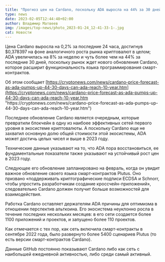 ```yaml
---
title: "Прогноз цен на Cardano, поскольку ADA выросла на 44% за 30 дней "
type: news
date: 2023-02-05T12:44:48+02:00
author: Владимир Матвеев
img: /images/top-news/photo_2023-01-24_12-41-33-1-.jpg
cat: Новости
---
```

<!--StartFragment-->

Цена Cardano выросла на 0,2% за последние 24 часа, достигнув $0,378397 на фоне аналогичного роста рынка криптовалют в целом; ADA увеличилась на 8% за неделю и чуть более чем на 44% за последние 30 дней, поскольку рынок ждет нового обновления Cardano, которое расширит функциональность языка программирования смарт-контрактов.

Об этом сообщает [https://cryptonews.com/news/cardano-price-forecast-as-ada-pumps-up-44-30-days-can-ada-reach-10-year.htm](https://cryptonews.com/news/cardano-price-forecast-as-ada-pumps-up-44-30-days-can-ada-reach-10-year.htm "https\://cryptonews.com/news/cardano-price-forecast-as-ada-pumps-up-44-30-days-can-ada-reach-10-year.htm")

Последнее обновление Cardano является очередным, которые превратили блокчейн в одну из наибоее эффективных сетей первого уровня в экосистеме криптовалюты. А поскольку Cardano еще не захватил основную долю общей стоимости этой экосистемы, ADA может достичь целых чисел и выше в 2023 году.

Технические данные указывают на то, что ADA пора восстановиться, ее фундаментальные показатели также указывают на устойчивый рост цен в 2023 году.

Следующее его обновление запланировано на февраль, когда он увидит важное обновление своего языка смарт-контрактов Plutus. Оно призвано «поддерживать криптографические подписи ECDSA и Schnorr, чтобы упростить разработчикам создание кроссчейн-приложений», следовательно Cardano должен получит больше возможностей для взаимодействия.

Работка Cardano оставляет держателям ADA причины для оптимизма в отношении перспектив альткоина. Его экосистема неуклонно росла в течение последних нескольких месяцев: в его сети создается более 1100 приложений и проектов, и запущено более 110 проектов.

Как отмечается с тех пор, как сеть включила смарт-контракты в сентябре 2022 года, было развернуто более 5400 сценариев Plutus (то есть версии смарт-контрактов Cardano).

Данные GitHub постоянно показывают Cardano либо как сеть с наибольшей ежедневной активностью, либо среди самый активный.

<!--EndFragment-->